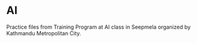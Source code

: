 # AI
Practice files from Training Program at AI class in Seepmela organized by Kathmandu Metropolitan City.

